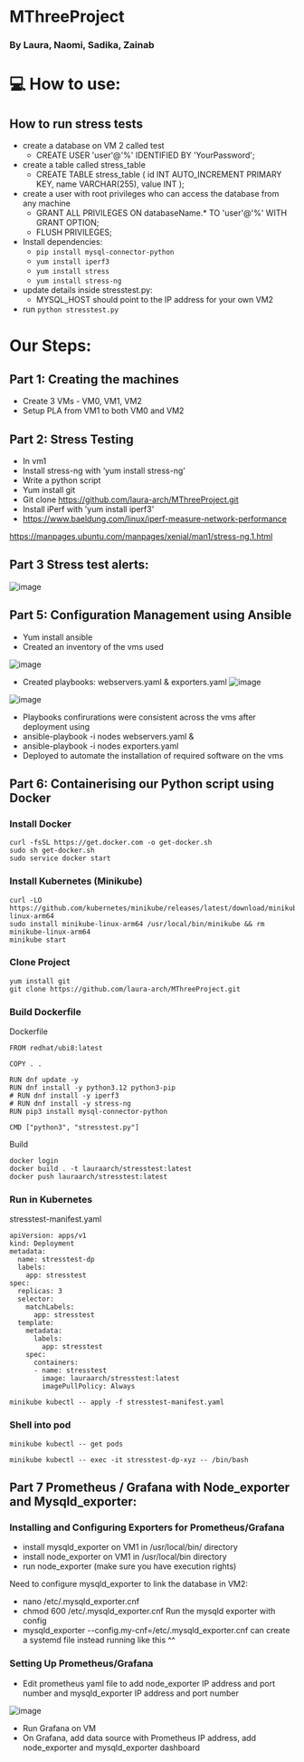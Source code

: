 # MThreeProject

### By Laura, Naomi, Sadika, Zainab


# 💻 How to use:

## How to run stress tests
- create a database on VM 2 called test
  - CREATE USER 'user'@'%' IDENTIFIED BY 'YourPassword';
- create a table called stress_table
  - CREATE TABLE stress_table ( id INT AUTO_INCREMENT PRIMARY KEY, name VARCHAR(255), value INT );
- create a user with root privileges who can access the database from any machine
  - GRANT ALL PRIVILEGES ON databaseName.* TO 'user'@'%' WITH GRANT OPTION;
  - FLUSH PRIVILEGES;
- Install dependencies:
  - `pip install mysql-connector-python`
  - `yum install iperf3`
  - `yum install stress `
  - `yum install stress-ng`
- update details inside stresstest.py:
  - MYSQL_HOST should point to the IP address for your own VM2
- run `python stresstest.py`



# Our Steps:

## Part 1: Creating the machines

- Create 3 VMs - VM0, VM1, VM2
- Setup PLA from VM1 to both VM0 and VM2

## Part 2: Stress Testing

- In vm1
- Install stress-ng with ‘yum install stress-ng’
- Write a python script
- Yum install git
- Git clone https://github.com/laura-arch/MThreeProject.git
- Install iPerf with 'yum install iperf3'
- https://www.baeldung.com/linux/iperf-measure-network-performance


https://manpages.ubuntu.com/manpages/xenial/man1/stress-ng.1.html 

## Part 3 Stress test alerts: 
![image](https://github.com/user-attachments/assets/f20b82fa-2f94-439a-a7c2-df64dd390387)


## Part 5: Configuration Management using Ansible

- Yum install ansible
- Created an inventory of the vms used
  
![image](https://github.com/user-attachments/assets/8fa72d08-a575-4800-8af7-a3794c99955f)

- Created playbooks: webservers.yaml & exporters.yaml
![image](https://github.com/user-attachments/assets/61e79481-a6ad-4929-abac-75fe49540e72) 

![image](https://github.com/user-attachments/assets/b074786a-ed5f-4d42-b14b-9e67eb928d88)
- Playbooks confirurations were consistent across the vms after deployment using
- ansible-playbook -i nodes webservers.yaml &
- ansible-playbook -i nodes exporters.yaml
-  Deployed to automate the installation of required software on the vms



## Part 6: Containerising our Python script using Docker

### Install Docker
```
curl -fsSL https://get.docker.com -o get-docker.sh
sudo sh get-docker.sh
sudo service docker start
```

### Install Kubernetes (Minikube)
```
curl -LO https://github.com/kubernetes/minikube/releases/latest/download/minikube-linux-arm64
sudo install minikube-linux-arm64 /usr/local/bin/minikube && rm minikube-linux-arm64
minikube start
```

### Clone Project
```
yum install git
git clone https://github.com/laura-arch/MThreeProject.git
```
### Build Dockerfile
Dockerfile
```
FROM redhat/ubi8:latest

COPY . .

RUN dnf update -y
RUN dnf install -y python3.12 python3-pip
# RUN dnf install -y iperf3
# RUN dnf install -y stress-ng 
RUN pip3 install mysql-connector-python

CMD ["python3", "stresstest.py"]
```

Build
```
docker login
docker build . -t lauraarch/stresstest:latest
docker push lauraarch/stresstest:latest
```

### Run in Kubernetes
stresstest-manifest.yaml
```
apiVersion: apps/v1
kind: Deployment
metadata:
  name: stresstest-dp
  labels:
    app: stresstest
spec:
  replicas: 3
  selector:
    matchLabels:
      app: stresstest
  template:
    metadata:
      labels:
        app: stresstest
    spec:
      containers:
      - name: stresstest
        image: lauraarch/stresstest:latest
        imagePullPolicy: Always
```

```
minikube kubectl -- apply -f stresstest-manifest.yaml
```

### Shell into pod
```
minikube kubectl -- get pods
```


```
minikube kubectl -- exec -it stresstest-dp-xyz -- /bin/bash
```
## Part 7 Prometheus / Grafana with Node_exporter and Mysqld_exporter: 
### Installing and Configuring Exporters for Prometheus/Grafana
- install mysqld_exporter on VM1 in /usr/local/bin/ directory
- install node_exporter on VM1 in /usr/local/bin directory 
- run node_exporter (make sure you have execution rights)

Need to configure mysqld_exporter to link the database in VM2:
- nano /etc/.mysqld_exporter.cnf
- chmod 600 /etc/.mysqld_exporter.cnf
Run the mysqld exporter with config 
- mysqld_exporter --config.my-cnf=/etc/.mysqld_exporter.cnf
can create a systemd file instead running like this ^^

### Setting Up Prometheus/Grafana
- Edit prometheus yaml file to add node_exporter IP address and port number and mysqld_exporter IP address and port number

![image](https://github.com/user-attachments/assets/32946f96-b974-451e-87d3-8fc8ace67d8f)

- Run Grafana on VM
- On Grafana, add data source with Prometheus IP address, add node_exporter and mysqld_exporter dashboard
  


  
